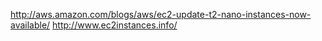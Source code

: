 
<!--
-->

http://aws.amazon.com/blogs/aws/ec2-update-t2-nano-instances-now-available/
http://www.ec2instances.info/

<!-- vim: set autoindent expandtab sw=4 syntax=markdown: -->

